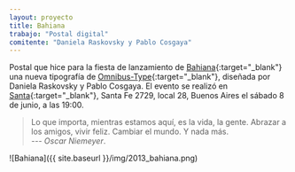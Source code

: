 ```yaml
---
layout: proyecto
title: Bahiana
trabajo: "Postal digital"
comitente: "Daniela Raskovsky y Pablo Cosgaya"
---
```


Postal que hice para la fiesta de lanzamiento de [Bahiana](http://www.omnibus-type.com/fonts/bahiana.php){:target="_blank"} una nueva tipografía de [Omnibus-Type](http://www.omnibus-type.com){:target="_blank"}, diseñada por Daniela Raskovsky y Pablo Cosgaya.
El evento se realizó en [Santa](https://www.facebook.com/santagaleria){:target="_blank"}, Santa Fe 2729, local 28, Buenos Aires el sábado 8 de junio, a las 19:00.

> Lo que importa, mientras estamos aquí, es la vida, la gente. Abrazar a los amigos, vivir feliz. Cambiar el mundo. Y nada más.  
> --- <cite>Oscar Niemeyer</cite>.

![Bahiana]({{ site.baseurl }}/img/2013_bahiana.png)

<!-- <div class="slider">
    <div><img src="{{ site.baseurl }}/img/2013_bahiana.png" alt="" /><span class="caption">Uno</span></div>
    <div><img src="{{ site.baseurl }}/img/2013_bahiana.png" alt="" /><span class="caption">Dos</span></div>
    <div><img src="{{ site.baseurl }}/img/2013_bahiana.png" alt="" /><span class="caption">Tres</span></div>
</div> -->
